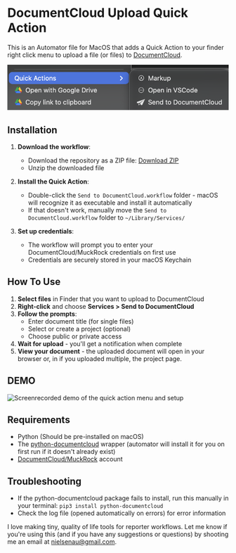 # DocumentCloud Upload Quick Action

This is an Automator file for MacOS that adds a Quick Action to your finder right click menu to upload a file (or files) to [DocumentCloud](https://www.documentcloud.org/).

![DocumentCloud Upload Quick Action](screenshot.png)

## Installation

1. **Download the workflow**: 
    - Download the repository as a ZIP file: [Download ZIP](https://github.com/nielsenau/finder-documentcloud/archive/refs/heads/main.zip)
    - Unzip the downloaded file
    
2. **Install the Quick Action**: 
    - Double-click the `Send to DocumentCloud.workflow` folder - macOS will recognize it as executable and install it automatically
    - If that doesn't work, manually move the `Send to DocumentCloud.workflow` folder to `~/Library/Services/`

2. **Set up credentials**:
   - The workflow will prompt you to enter your DocumentCloud/MuckRock credentials on first use
   - Credentials are securely stored in your macOS Keychain

## How To Use 

1. **Select files** in Finder that you want to upload to DocumentCloud
2. **Right-click** and choose **Services > Send to DocumentCloud**
3. **Follow the prompts**:
   - Enter document title (for single files)
   - Select or create a project (optional)
   - Choose public or private access
4. **Wait for upload** - you'll get a notification when complete
5. **View your document** - the uploaded document will open in your browser or, in if you uploaded multiple, the project page. 

## DEMO 

![Screenrecorded demo of the quick action menu and setup](demo.gif)

## Requirements

- Python (Should be pre-installed on macOS)
- The [python-documentcloud](https://documentcloud.readthedocs.io/en/latest/) wrapper (automator will install it for you on first run if it doesn't already exist)
- [DocumentCloud/MuckRock](https://muckrock.com) account

## Troubleshooting

- If the python-documentcloud package fails to install, run this manually in your terminal: `pip3 install python-documentcloud`
- Check the log file (opened automatically on errors) for error information

I love making tiny, quality of life tools for reporter workflows. Let me know if you're using this (and if you have any suggestions or questions) by shooting me an email at [nielsenau@gmail.com](mailto:nielsenau@gmail.com). 